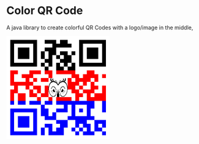 # Color QR Code
A java library to create colorful QR Codes with a logo/image in the middle, 

![Here is an example](myqrcode.png)
